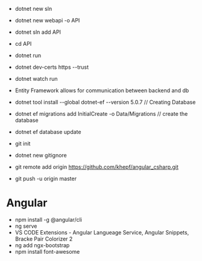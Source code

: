 - dotnet new sln
- dotnet new webapi -o API
- dotnet sln add API
- cd API
- dotnet run
- dotnet dev-certs https --trust
- dotnet watch run

- Entity Framework allows for communication between backend and db

- dotnet tool install --global dotnet-ef --version 5.0.7
// Creating Database
- dotnet ef migrations add InitialCreate -o Data/Migrations
// create the database
- dotnet ef database update

- git init
- dotnet new gitignore
- git remote add origin https://github.com/khepf/angular_csharp.git
- git push -u origin master

# Angular
- npm install -g @angular/cli
- ng serve
 - VS CODE Extensions - Angular Langueage Service, Angular Snippets, Bracke Pair Colorizer 2
- ng add ngx-bootstrap
- npm install font-awesome